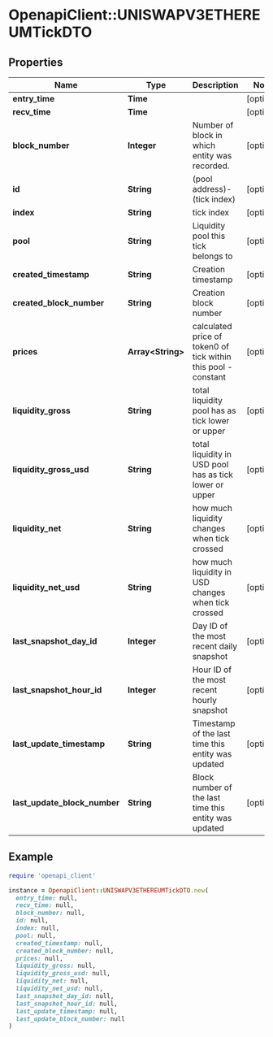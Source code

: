 # OpenapiClient::UNISWAPV3ETHEREUMTickDTO

## Properties

| Name | Type | Description | Notes |
| ---- | ---- | ----------- | ----- |
| **entry_time** | **Time** |  | [optional] |
| **recv_time** | **Time** |  | [optional] |
| **block_number** | **Integer** | Number of block in which entity was recorded. | [optional] |
| **id** | **String** | (pool address)-(tick index) | [optional] |
| **index** | **String** | tick index | [optional] |
| **pool** | **String** | Liquidity pool this tick belongs to | [optional] |
| **created_timestamp** | **String** | Creation timestamp | [optional] |
| **created_block_number** | **String** | Creation block number | [optional] |
| **prices** | **Array&lt;String&gt;** | calculated price of token0 of tick within this pool - constant | [optional] |
| **liquidity_gross** | **String** | total liquidity pool has as tick lower or upper | [optional] |
| **liquidity_gross_usd** | **String** | total liquidity in USD pool has as tick lower or upper | [optional] |
| **liquidity_net** | **String** | how much liquidity changes when tick crossed | [optional] |
| **liquidity_net_usd** | **String** | how much liquidity in USD changes when tick crossed | [optional] |
| **last_snapshot_day_id** | **Integer** | Day ID of the most recent daily snapshot | [optional] |
| **last_snapshot_hour_id** | **Integer** | Hour ID of the most recent hourly snapshot | [optional] |
| **last_update_timestamp** | **String** | Timestamp of the last time this entity was updated | [optional] |
| **last_update_block_number** | **String** | Block number of the last time this entity was updated | [optional] |

## Example

```ruby
require 'openapi_client'

instance = OpenapiClient::UNISWAPV3ETHEREUMTickDTO.new(
  entry_time: null,
  recv_time: null,
  block_number: null,
  id: null,
  index: null,
  pool: null,
  created_timestamp: null,
  created_block_number: null,
  prices: null,
  liquidity_gross: null,
  liquidity_gross_usd: null,
  liquidity_net: null,
  liquidity_net_usd: null,
  last_snapshot_day_id: null,
  last_snapshot_hour_id: null,
  last_update_timestamp: null,
  last_update_block_number: null
)
```

